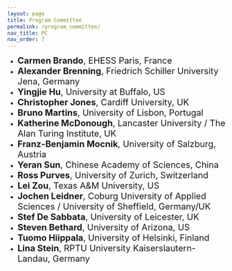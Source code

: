 ```yaml
---
layout: page
title: Program Committee
permalink: /program_committee/
nav_title: PC
nav_order: 7
---
```


<!--
* <span style="font-size:20px;"><strong>Andrea Ballatore</strong>, King’s College London, UK 
* <span style="font-size:20px;"><strong>Tao Cheng</strong>, UCL, UK</span> -->
* <span style="font-size:20px;"><strong>Carmen Brando</strong>, EHESS Paris, France</span>
* <span style="font-size:20px;"><strong>Alexander Brenning</strong>, Friedrich Schiller University Jena, Germany</span>
* <span style="font-size:20px;"><strong>Yingjie Hu</strong>, University at Buffalo, US</span>
* <span style="font-size:20px;"><strong>Christopher Jones</strong>, Cardiff University, UK</span>
* <span style="font-size:20px;"><strong>Bruno Martins</strong>, University of Lisbon, Portugal</span>
* <span style="font-size:20px;"><strong>Katherine McDonough</strong>, Lancaster University / The Alan Turing Institute, UK</span>
* <span style="font-size:20px;"><strong>Franz-Benjamin Mocnik</strong>, University of Salzburg, Austria </span>
* <span style="font-size:20px;"><strong>Yeran Sun</strong>, Chinese Academy of Sciences, China</span>
* <span style="font-size:20px;"><strong>Ross Purves</strong>, University of Zurich, Switzerland </span>
* <span style="font-size:20px;"><strong>Lei Zou</strong>, Texas A&M University, US</span>
* <span style="font-size:20px;"><strong>Jochen Leidner</strong>, Coburg University of Applied Sciences / University of Sheffield, Germany/UK</span> 
* <span style="font-size:20px;"><strong>Stef De Sabbata</strong>, University of Leicester, UK</span>
* <span style="font-size:20px;"><strong>Steven Bethard</strong>, University of Arizona, US</span>
* <span style="font-size:20px;"><strong>Tuomo Hiippala</strong>, University of Helsinki, Finland</span>
* <span style="font-size:20px;"><strong>Lina Stein</strong>, RPTU University Kaiserslautern-Landau, Germany</span>


<!--
* <span style="font-size:20px;"><strong>May Yuan</strong>, University of Texas at Dallas, US</span>
* <span style="font-size:20px;"><strong>René Westerholt</strong>, Dortmund University, Germany</span>
* <span style="font-size:20px;"><strong>Zhiyong Zhou</strong>, University of Zurich, Switzerland</span>
* <span style="font-size:20px;"><strong>Lei Zou</strong>, Texas A&M University, US</span>
 -->




